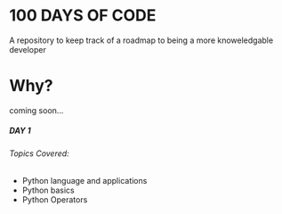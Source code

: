 # 100 DAYS OF CODE
A repository to keep track of a roadmap to being a more knoweledgable developer

# Why?
coming soon...

##### DAY 1

###### Topics Covered:

-   Python language and applications
-   Python basics
-   Python Operators
